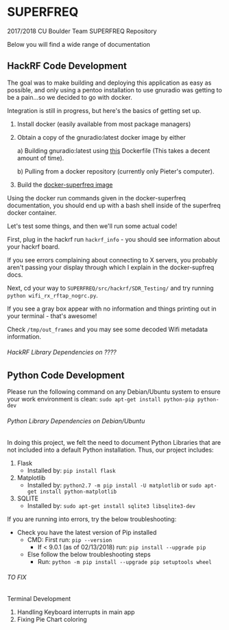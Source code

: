 # SUPERFREQ
2017/2018 CU Boulder Team SUPERFREQ Repository

Below you will find a wide range of documentation

## HackRF Code Development

The goal was to make building and deploying this application as easy as possible, and only using a pentoo installation to use gnuradio was getting to be a pain...so we decided to go with docker.

Integration is still in progress, but here's the basics of getting set up.

1. Install docker (easily available from most package managers)

2. Obtain a copy of the gnuradio:latest docker image by either
   
   a) Building gnuradio:latest using [this](https://github.com/pieterbork/docker-gnuradio) Dockerfile (This takes a decent amount of time).
   
   b) Pulling from a docker repository (currently only Pieter's computer).
   
3. Build the [docker-superfreq image](https://github.com/pieterbork/docker-superfreq)
   
Using the docker run commands given in the docker-superfreq documentation, you should end up with a bash shell inside of the superfreq docker container. 

Let's test some things, and then we'll run some actual code!

First, plug in the hackrf run `hackrf_info` - you should see information about your hackrf board.

If you see errors complaining about connecting to X servers, you probably aren't passing your display through which I explain in the docker-supfreq docs.

Next, cd your way to `SUPERFREQ/src/hackrf/SDR_Testing/` and try running `python wifi_rx_rftap_nogrc.py`.

If you see a gray box appear with no information and things printing out in your terminal - that's awesome!

Check `/tmp/out_frames` and you may see some decoded Wifi metadata information. 
  

###### HackRF Library Dependencies on ???? 

## Python Code Development

Please run the following command on any Debian/Ubuntu system to ensure your work environment is clean: `sudo apt-get install python-pip python-dev`

###### Python Library Dependencies on Debian/Ubuntu

In doing this project, we felt the need to document Python Libraries that are not included into a default Python installation. Thus, our project includes:

1. Flask 
   - Installed by: `pip install flask`
2. Matplotlib
   - Installed by: `python2.7 -m pip install -U matplotlib` or `sudo apt-get install python-matplotlib`
3. SQLITE
   - Installed by: `sudo apt-get install sqlite3 libsqlite3-dev`


If you are running into errors, try the below troubleshooting:

- Check you have the latest version of Pip installed
   - CMD: First run: `pip --version` 
     - If < 9.0.1 (as of 02/13/2018) run: `pip install --upgrade pip`
   - Else follow the below troubleshooting steps
     - Run: `python -m pip install --upgrade pip setuptools wheel`

###### TO FIX

Terminal Development
1. Handling Keyboard interrupts in main app
2. Fixing Pie Chart coloring
